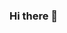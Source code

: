 ### Hi there 👋

<!--
**angad14723/angad14723** is a ✨ _special_ ✨ repository because its `README.md` (this file) appears on your GitHub profile.

Here are some ideas to get you started:

- 🔭 I’m currently working on flutter and android.
- 🌱 I’m currently learning nodeJs.
- 👯 I’m looking to collaborate on youtube and github.
- 🤔 I’m looking for help with flutter team and google as well.
- 💬 Ask me about tech stuffs.
- 📫 How to reach me:social_media_platform/angad14723
- ⚡ Fun fact:Volleyball and gym freek
-->
